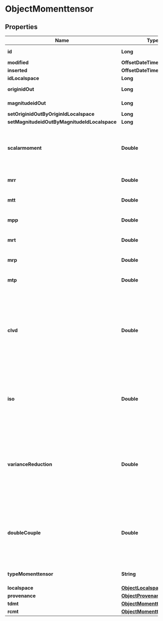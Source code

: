 

# ObjectMomenttensor


## Properties

| Name | Type | Description | Notes |
|------------ | ------------- | ------------- | -------------|
|**id** | **Long** | Unique incremental id | bigint(20) |  [optional] [readonly] |
|**modified** | **OffsetDateTime** | Last Review | timestamp |  [optional] [readonly] |
|**inserted** | **OffsetDateTime** | Insert time | timestamp |  [optional] [readonly] |
|**idLocalspace** | **Long** | Localspace Id | bigint(19) |  [optional] |
|**originidOut** | **Long** | Unique incremental id | bigint(20) |  [optional] |
|**magnitudeidOut** | **Long** | Unique incremental id | bigint(20) |  [optional] |
|**setOriginidOutByOriginIdLocalspace** | **Long** | Localspace Id | bigint(19) |  [optional] |
|**setMagnitudeidOutByMagnitudeIdLocalspace** | **Long** | Localspace Id | bigint(19) |  [optional] |
|**scalarmoment** | **Double** | Scalar moment as derived in moment tensor inversion. Unit, Nm | double(22) |  [optional] |
|**mrr** | **Double** | mrr moment tensor component | double(22) |  [optional] |
|**mtt** | **Double** | mtt moment tensor component | double(22) |  [optional] |
|**mpp** | **Double** | mpp moment tensor component | double(22) |  [optional] |
|**mrt** | **Double** | mrt moment tensor component | double(22) |  [optional] |
|**mrp** | **Double** | mrp moment tensor component | double(22) |  [optional] |
|**mtp** | **Double** | mtp moment tensor component | double(22) |  [optional] |
|**clvd** | **Double** | CLVD (compensated linear vector dipole) parameter obtained from moment tensor inversion (decimal fraction between 0 and 1) | double(22) |  [optional] |
|**iso** | **Double** | Isotropic part obtained from moment tensor inversion (decimal fraction between 0 and 1) | double(22) |  [optional] |
|**varianceReduction** | **Double** | Variance reduction of moment tensor inversion, given in percent (Dreger 2003). This is a goodness-of-fit measure | double(22) |  [optional] |
|**doubleCouple** | **Double** | Double couple parameter obtained from moment tensor inversion (decimal fraction between 0 and 1) | double(22) |  [optional] |
|**typeMomenttensor** | **String** | Type of Moment Tensor | varchar(50) |  |
|**localspace** | [**ObjectLocalspace**](ObjectLocalspace.md) |  |  [optional] |
|**provenance** | [**ObjectProvenance**](ObjectProvenance.md) |  |  [optional] |
|**tdmt** | [**ObjectMomenttensorTdmt**](ObjectMomenttensorTdmt.md) |  |  [optional] |
|**rcmt** | [**ObjectMomenttensorRcmt**](ObjectMomenttensorRcmt.md) |  |  [optional] |




